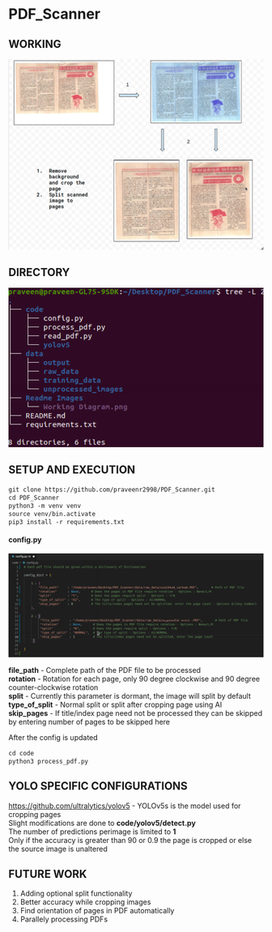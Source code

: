 # PDF_Scanner

## WORKING
![Working](https://github.com/praveenr2998/PDF_Scanner/blob/main/Readme%20Images/Working%20Diagram.png?raw=true)

## DIRECTORY
![Directory](https://github.com/praveenr2998/PDF_Scanner/blob/main/Readme%20Images/directory%20structure.png?raw=true)

## SETUP AND EXECUTION 

```
git clone https://github.com/praveenr2998/PDF_Scanner.git
cd PDF_Scanner
python3 -m venv venv
source venv/bin.activate
pip3 install -r requirements.txt 
```
#### config.py
![Config](https://github.com/praveenr2998/PDF_Scanner/blob/main/Readme%20Images/Config.png?raw=true)  

**file_path**     - Complete path of the PDF file to be processed   
**rotation**      - Rotation for each page, only 90 degree clockwise and 90 degree counter-clockwise rotation   
**split**         - Currently this parameter is dormant, the image will split by default  
**type_of_split** - Normal split or split after cropping page using AI  
**skip_pages**    - If title/index page need not be processed they can be skipped by entering number of pages to be skipped here  
  

After the config is updated 
```
cd code
python3 process_pdf.py
```
## YOLO SPECIFIC CONFIGURATIONS
https://github.com/ultralytics/yolov5 - YOLOv5s is the model used for cropping pages  
Slight modifications are done to **code/yolov5/detect.py**  
The number of predictions perimage is limited to **1**  
Only if the accuracy is greater than 90 or 0.9 the page is cropped or else the source image is unaltered

## FUTURE WORK
1. Adding optional split functionality
2. Better accuracy while cropping images
3. Find orientation of pages in PDF automatically
4. Parallely processing PDFs 
